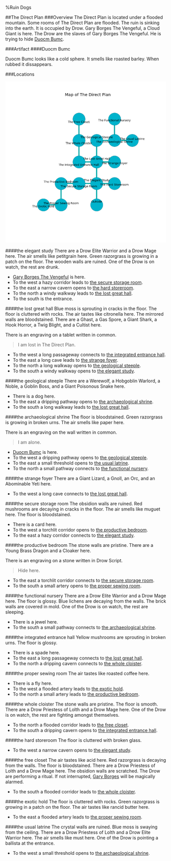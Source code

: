 %Ruin Dogs

##The Direct Plan
###Overview
The Direct Plan is located under a flooded mountain. Some rooms of The Direct Plan are flooded. The ruin is sinking into the earth. It is occupied by Drow. <a name="Gary-Borges-The-Vengeful"></a>Gary Borges The Vengeful, a Cloud Giant is here. The Drow are the slaves of Gary Borges The Vengeful. He  is trying to hide [Duocm Bumc](#Duocm-Bumc). 



###Artifact
####<a name="Duocm-Bumc"></a>Duocm Bumc


Duocm Bumc looks like a cold sphere. It smells like roasted barley. When rubbed it dissappears. 





###Locations


![](../v2/images/The-Direct-Plan.png)

####<a name="the-elegant-study"></a>the elegant study
There are a Drow Elite Warrior and a Drow Mage here. The air smells like petitgrain here. Green razorgrass is growing in a patch on the floor. The wooden walls are ruined. One of the Drow is on watch, the rest are drunk. 



* [Gary Borges The Vengeful](#Gary-Borges-The-Vengeful) is here.
* To the west a hazy corridor leads to [the secure storage room](#the-secure-storage-room).
* To the east a narrow cavern opens to [the hard storeroom](#the-hard-storeroom).
* To the north a windy walkway leads to [the lost great hall](#the-lost-great-hall).
* To the south is the entrance.


####<a name="the-lost-great-hall"></a>the lost great hall
Blue moss is sprouting in cracks in the floor. The floor is cluttered with rocks. The air tastes like citronella here. The mirrored walls are bloodstained. There are a Ghast, a Gas Spore, a Giant Shark, a Hook Horror, a Twig Blight, and a Cultist here. 

There is an engraving on a tablet written in common. 

> I am lost in The Direct Plan.
>


* To the west a long passageway connects to [the integrated entrance hall](#the-integrated-entrance-hall).
* To the east a long cave leads to [the strange foyer](#the-strange-foyer).
* To the north a long walkway opens to [the geological steeple](#the-geological-steeple).
* To the south a windy walkway opens to [the elegant study](#the-elegant-study).


####<a name="the-geological-steeple"></a>the geological steeple
There are a Werewolf, a Hobgoblin Warlord, a Noble, a Goblin Boss, and a Giant Poisonous Snake here. 



* There is a dog here.
* To the east a dripping pathway opens to [the archaeological shrine](#the-archaeological-shrine).
* To the south a long walkway leads to [the lost great hall](#the-lost-great-hall).


####<a name="the-archaeological-shrine"></a>the archaeological shrine
The floor is bloodstained. Green razorgrass is growing in broken urns. The air smells like paper here. 

There is an engraving on the wall written in common. 

> I am alone.
>


* [Duocm Bumc](#Duocm-Bumc) is here.
* To the west a dripping pathway opens to [the geological steeple](#the-geological-steeple).
* To the east a small threshold opens to [the usual latrine](#the-usual-latrine).
* To the north a small pathway connects to [the functional nursery](#the-functional-nursery).


####<a name="the-strange-foyer"></a>the strange foyer
There are a Giant Lizard, a Gnoll, an Orc, and an Abominable Yeti here. 



* To the west a long cave connects to [the lost great hall](#the-lost-great-hall).


####<a name="the-secure-storage-room"></a>the secure storage room
The obsidion walls are ruined. Red mushrooms are decaying in cracks in the floor. The air smells like muguet here. The floor is bloodstained. 



* There is a card here.
* To the west a torchlit corridor opens to [the productive bedroom](#the-productive-bedroom).
* To the east a hazy corridor connects to [the elegant study](#the-elegant-study).


####<a name="the-productive-bedroom"></a>the productive bedroom
The stone walls are pristine. There are a Young Brass Dragon and a Cloaker here. 

There is an engraving on a stone written in Drow Script. 

> Hide here.
>


* To the east a torchlit corridor connects to [the secure storage room](#the-secure-storage-room).
* To the south a small artery opens to [the proper sewing room](#the-proper-sewing-room).


####<a name="the-functional-nursery"></a>the functional nursery
There are a Drow Elite Warrior and a Drow Mage here. The floor is glossy. Blue lichens are decaying from the walls. The brick walls are covered in mold. One of the Drow is on watch, the rest are sleeping. 



* There is a jewel here.
* To the south a small pathway connects to [the archaeological shrine](#the-archaeological-shrine).


####<a name="the-integrated-entrance-hall"></a>the integrated entrance hall
Yellow mushrooms are sprouting in broken urns. The floor is glossy. 



* There is a spade here.
* To the east a long passageway connects to [the lost great hall](#the-lost-great-hall).
* To the north a dripping cavern connects to [the whole cloister](#the-whole-cloister).


####<a name="the-proper-sewing-room"></a>the proper sewing room
The air tastes like roasted coffee here. 



* There is a fly here.
* To the west a flooded artery leads to [the exotic hold](#the-exotic-hold).
* To the north a small artery leads to [the productive bedroom](#the-productive-bedroom).


####<a name="the-whole-cloister"></a>the whole cloister
The stone walls are pristine. The floor is smooth. There are a Drow Priestess of Lolth and a Drow Mage here. One of the Drow is on watch, the rest are fighting amongst themselves. 



* To the north a flooded corridor leads to [the free closet](#the-free-closet).
* To the south a dripping cavern opens to [the integrated entrance hall](#the-integrated-entrance-hall).


####<a name="the-hard-storeroom"></a>the hard storeroom
The floor is cluttered with broken glass. 



* To the west a narrow cavern opens to [the elegant study](#the-elegant-study).


####<a name="the-free-closet"></a>the free closet
The air tastes like acid here. Red razorgrass is decaying from the walls. The floor is bloodstained. There are a Drow Priestess of Lolth and a Drow Mage here. The obsidion walls are scratched. The Drow are performing a ritual. If not interrupted, [Gary Borges](#Gary-Borges) will be magically alarmed. 



* To the south a flooded corridor leads to [the whole cloister](#the-whole-cloister).


####<a name="the-exotic-hold"></a>the exotic hold
The floor is cluttered with rocks. Green razorgrass is growing in a patch on the floor. The air tastes like rancid butter here. 



* To the east a flooded artery leads to [the proper sewing room](#the-proper-sewing-room).


####<a name="the-usual-latrine"></a>the usual latrine
The crystal walls are ruined. Blue moss is swaying from the ceiling. There are a Drow Priestess of Lolth and a Drow Elite Warrior here. The air smells like must here. One of the Drow is pointing a ballista at the entrance. 



* To the west a small threshold opens to [the archaeological shrine](#the-archaeological-shrine).



